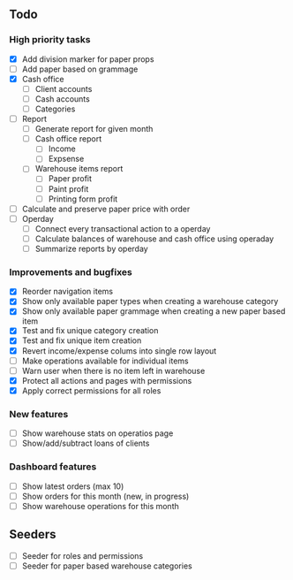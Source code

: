 ## Todo
### High priority tasks
- [x] Add division marker for paper props
- [ ] Add paper based on grammage
- [x] Cash office
  - [ ] Client accounts
  - [ ] Cash accounts
  - [ ] Categories
- [ ] Report
  - [ ] Generate report for given month
  - [ ] Cash office report
    - [ ] Income
    - [ ] Expsense
  - [ ] Warehouse items report
    - [ ] Paper profit
    - [ ] Paint profit
    - [ ] Printing form profit 
- [ ] Calculate and preserve paper price with order
- [ ] Operday
  - [ ] Connect every transactional action to a operday
  - [ ] Calculate balances of warehouse and cash office using operaday
  - [ ] Summarize reports by operday
### Improvements and bugfixes
- [x] Reorder navigation items
- [x] Show only available paper types when creating a warehouse category
- [x] Show only available paper grammage when creating a new paper based item
- [x] Test and fix unique category creation
- [x] Test and fix unique item creation
- [x] Revert income/expense colums into single row layout
- [ ] Make operations available for individual items
- [ ] Warn user when there is no item left in warehouse
- [x] Protect all actions and pages with permissions
- [x] Apply correct permissions for all roles
### New features
- [ ] Show warehouse stats on operatios page
- [ ] Show/add/subtract loans of clients
### Dashboard features
- [ ] Show latest orders (max 10)
- [ ] Show orders for this month (new, in progress)
- [ ] Show warehouse operations for this month

## Seeders
- [ ] Seeder for roles and permissions
- [ ] Seeder for paper based warehouse categories
